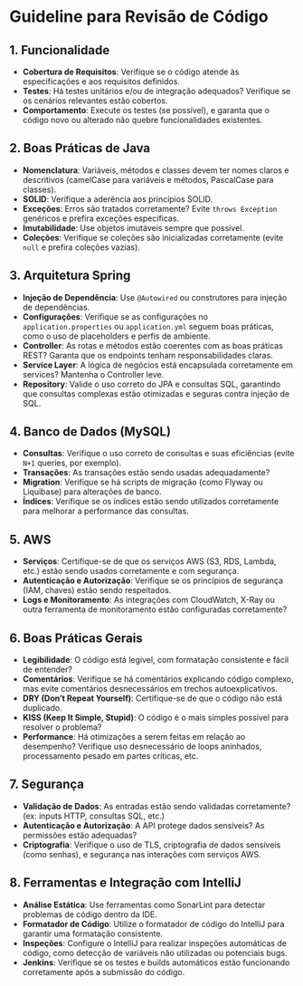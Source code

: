 # Guideline para Revisão de Código

## 1. Funcionalidade
- **Cobertura de Requisitos**: Verifique se o código atende às especificações e aos requisitos definidos.
- **Testes**: Há testes unitários e/ou de integração adequados? Verifique se os cenários relevantes estão cobertos.
- **Comportamento**: Execute os testes (se possível), e garanta que o código novo ou alterado não quebre funcionalidades existentes.

## 2. Boas Práticas de Java
- **Nomenclatura**: Variáveis, métodos e classes devem ter nomes claros e descritivos (camelCase para variáveis e métodos, PascalCase para classes).
- **SOLID**: Verifique a aderência aos princípios SOLID.
- **Exceções**: Erros são tratados corretamente? Evite `throws Exception` genéricos e prefira exceções específicas.
- **Imutabilidade**: Use objetos imutáveis sempre que possível.
- **Coleções**: Verifique se coleções são inicializadas corretamente (evite `null` e prefira coleções vazias).

## 3. Arquitetura Spring
- **Injeção de Dependência**: Use `@Autowired` ou construtores para injeção de dependências.
- **Configurações**: Verifique se as configurações no `application.properties` ou `application.yml` seguem boas práticas, como o uso de placeholders e perfis de ambiente.
- **Controller**: As rotas e métodos estão coerentes com as boas práticas REST? Garanta que os endpoints tenham responsabilidades claras.
- **Service Layer**: A lógica de negócios está encapsulada corretamente em services? Mantenha o Controller leve.
- **Repository**: Valide o uso correto do JPA e consultas SQL, garantindo que consultas complexas estão otimizadas e seguras contra injeção de SQL.

## 4. Banco de Dados (MySQL)
- **Consultas**: Verifique o uso correto de consultas e suas eficiências (evite `N+1` queries, por exemplo).
- **Transações**: As transações estão sendo usadas adequadamente?
- **Migration**: Verifique se há scripts de migração (como Flyway ou Liquibase) para alterações de banco.
- **Índices**: Verifique se os índices estão sendo utilizados corretamente para melhorar a performance das consultas.

## 5. AWS
- **Serviços**: Certifique-se de que os serviços AWS (S3, RDS, Lambda, etc.) estão sendo usados corretamente e com segurança.
- **Autenticação e Autorização**: Verifique se os princípios de segurança (IAM, chaves) estão sendo respeitados.
- **Logs e Monitoramento**: As integrações com CloudWatch, X-Ray ou outra ferramenta de monitoramento estão configuradas corretamente?

## 6. Boas Práticas Gerais
- **Legibilidade**: O código está legível, com formatação consistente e fácil de entender?
- **Comentários**: Verifique se há comentários explicando código complexo, mas evite comentários desnecessários em trechos autoexplicativos.
- **DRY (Don’t Repeat Yourself)**: Certifique-se de que o código não está duplicado.
- **KISS (Keep It Simple, Stupid)**: O código é o mais simples possível para resolver o problema?
- **Performance**: Há otimizações a serem feitas em relação ao desempenho? Verifique uso desnecessário de loops aninhados, processamento pesado em partes críticas, etc.

## 7. Segurança
- **Validação de Dados**: As entradas estão sendo validadas corretamente? (ex: inputs HTTP, consultas SQL, etc.)
- **Autenticação e Autorização**: A API protege dados sensíveis? As permissões estão adequadas?
- **Criptografia**: Verifique o uso de TLS, criptografia de dados sensíveis (como senhas), e segurança nas interações com serviços AWS.

## 8. Ferramentas e Integração com IntelliJ
- **Análise Estática**: Use ferramentas como SonarLint para detectar problemas de código dentro da IDE.
- **Formatador de Código**: Utilize o formatador de código do IntelliJ para garantir uma formatação consistente.
- **Inspeções**: Configure o IntelliJ para realizar inspeções automáticas de código, como detecção de variáveis não utilizadas ou potenciais bugs.
- **Jenkins**: Verifique se os testes e builds automáticos estão funcionando corretamente após a submissão do código.

